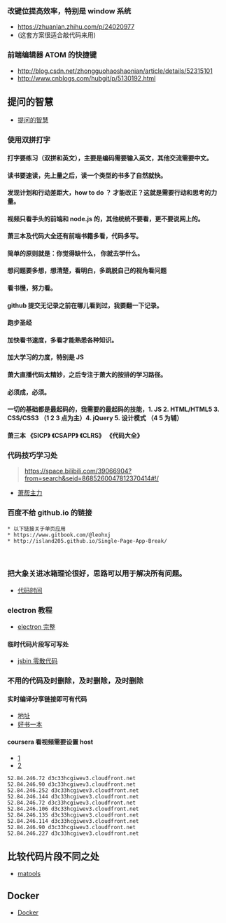 ### 改键位提高效率，特别是 window 系统
* https://zhuanlan.zhihu.com/p/24020977
* (这套方案很适合敲代码来用)
### 前端编辑器 ATOM 的快捷键
*  http://blog.csdn.net/zhongguohaoshaonian/article/details/52315101
*  http://www.cnblogs.com/hubgit/p/5130192.html
## 提问的智慧
* [提问的智慧](https://github.com/FredWe/How-To-Ask-Questions-The-Smart-Way/blob/master/README-zh_CN.md)
### 使用双拼打字
#### 打字要练习（双拼和英文），主要是编码需要输入英文，其他交流需要中文。
#### 读书要速读，先上量之后，读一个类型的书多了自然就快。
#### 发现计划和行动差距大，how to do ？ 才能改正？这就是需要行动和思考的力量。
#### 视频只看手头的前端和 node.js 的，其他统统不要看，更不要说网上的。
#### 萧三本及代码大全还有前端书籍多看，代码多写。
#### 简单的原则就是：你觉得缺什么， 你就去学什么。
#### 想问题要多想，想清楚，看明白，多跳脱自己的视角看问题
#### 看书慢，努力看。
#### github 提交无记录之前在哪儿看到过，我要翻一下记录。
#### 跑步圣经
#### 加快看书速度，多看才能熟悉各种知识。
#### 加大学习的力度，特别是 JS
#### 萧大直播代码太精妙，之后专注于萧大的按排的学习路径。
#### 必须成，必须。
#### 一切的基础都是最起码的，我需要的最起码的技能，1. JS 2. HTML/HTML5 3. CSS/CSS3 （1 2 3 点为主）4. jQuery 5. 设计模式 （4 5 为辅）
#### 萧三本 《SICP》 《CSAPP》 《CLRS》 《代码大全》
### 代码技巧学习处
>https://space.bilibili.com/39066904?from=search&seid=8685260047812370414#!/

* [萧帮主力](https://bigc.cc/#book)

### 百度不给 github.io 的链接
    * 以下链接关于单页应用
    * https://www.gitbook.com/@leohxj
    * http://island205.github.io/Single-Page-App-Break/
    
### 把大象关进冰箱理论很好，思路可以用于解决所有问题。
* [代码时间](http://codetimecn.com/)

### electron 教程
* [electron 完整](https://www.kancloud.cn/winu/electron#/catalog)

#### 临时代码片段写可写处
* [jsbin 零散代码](http://jsbin.com)

### 不用的代码及时删除，及时删除，及时删除

#### 实时编译分享链接即可有代码
* [地址](http://jsbin.com)
* [好书一本](http://icodeit.org/)

#### coursera 看视频需要设置 host
* [1](https://www.baidu.com/link?url=NPbUm540jD4HPWSR4xIdYuLUCFTVuhVdgUIbUIgmXSWG4LzLW06yB-b6Rnfz4cQDAspdfJ_06cBxDs70iB8ZNNo4lUnsoKC1HEX_oB7537S&amp;amp;wd=&amp;amp;eqid=f62ce1dc00006639000000035991028e)
* [2](https://www.baidu.com/link?url=yqzsGmYwNyZy2MKyPLCekrNOjQDXyOqcqqbaLPm6GvTXF23EnP6tp2I5QhMLErsR2MHKyu1wYJL8p_MYG2MmDilskML6cDcsmY3o96VPKyW&amp;amp;wd=&amp;amp;eqid=ab9cb8d90000b3ca00000003599104bb)
```
52.84.246.72 d3c33hcgiwev3.cloudfront.net
52.84.246.90 d3c33hcgiwev3.cloudfront.net
52.84.246.252 d3c33hcgiwev3.cloudfront.net
52.84.246.144 d3c33hcgiwev3.cloudfront.net
52.84.246.72 d3c33hcgiwev3.cloudfront.net
52.84.246.106 d3c33hcgiwev3.cloudfront.net
52.84.246.135 d3c33hcgiwev3.cloudfront.net
52.84.246.114 d3c33hcgiwev3.cloudfront.net
52.84.246.90 d3c33hcgiwev3.cloudfront.net
52.84.246.227 d3c33hcgiwev3.cloudfront.net
```
## 比较代码片段不同之处
* [matools](http://www.matools.com/compare)  

## Docker
* [Docker](https://yeasy.gitbooks.io/docker_practice/)
